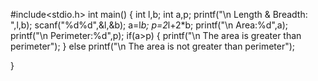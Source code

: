 #include<stdio.h>
int main()
{
	int l,b;
	int a,p;
	printf("\n Length & Breadth:  ",l,b);
	scanf("%d%d",&l,&b);
	a=l*b;
	p=2*l+2*b;
	printf("\n Area:%d",a);
	printf("\n Perimeter:%d",p);
	if(a>p)
	{
		printf("\n The area is greater than perimeter");
	}
	else
	printf("\n The area is not greater than perimeter");
	
}
